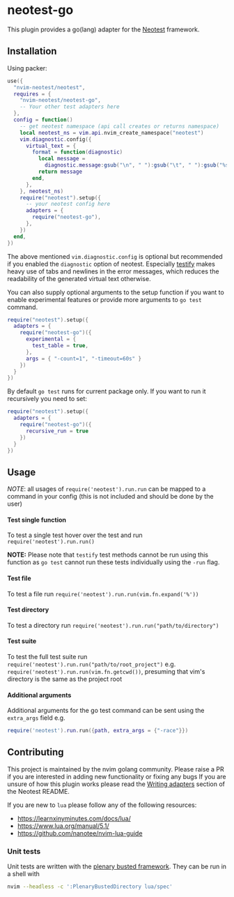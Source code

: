 # neotest-go

This plugin provides a go(lang) adapter for the [Neotest](https://github.com/rcarriga/neotest) framework.

## Installation

Using packer:

```lua
use({
  "nvim-neotest/neotest",
  requires = {
    "nvim-neotest/neotest-go",
    -- Your other test adapters here
  },
  config = function()
    -- get neotest namespace (api call creates or returns namespace)
    local neotest_ns = vim.api.nvim_create_namespace("neotest")
    vim.diagnostic.config({
      virtual_text = {
        format = function(diagnostic)
          local message =
            diagnostic.message:gsub("\n", " "):gsub("\t", " "):gsub("%s+", " "):gsub("^%s+", "")
          return message
        end,
      },
    }, neotest_ns)
    require("neotest").setup({
      -- your neotest config here
      adapters = {
        require("neotest-go"),
      },
    })
  end,
})

```

The above mentioned `vim.diagnostic.config` is optional but recommended if you
enabled the `diagnostic` option of neotest. Especially [testify](https://github.com/stretchr/testify)
makes heavy use of tabs and newlines in the error messages, which reduces the readability of
the generated virtual text otherwise.

You can also supply optional arguments to the setup function if you want to
enable experimental features or provide more arguments to `go test` command.

```lua
require("neotest").setup({
  adapters = {
    require("neotest-go")({
      experimental = {
        test_table = true,
      },
      args = { "-count=1", "-timeout=60s" }
    })
  }
})
```

By default `go test` runs for current package only. If you want to run it recursively you need to set:
```lua
require("neotest").setup({
  adapters = {
    require("neotest-go")({
      recursive_run = true
    })
  }
})
```

## Usage

_NOTE_: all usages of `require('neotest').run.run` can be mapped to a command in your config (this is not included and should be done by the user)

#### Test single function

To test a single test hover over the test and run `require('neotest').run.run()`

**NOTE:** Please note that `testify` test methods cannot be run using this function
as `go test` cannot run these tests individually using the `-run` flag.

#### Test file

To test a file run `require('neotest').run.run(vim.fn.expand('%'))`

#### Test directory

To test a directory run `require('neotest').run.run("path/to/directory")`

#### Test suite

To test the full test suite run `require('neotest').run.run("path/to/root_project")`
e.g. `require('neotest').run.run(vim.fn.getcwd())`, presuming that vim's directory is the same as the project root

#### Additional arguments

Additional arguments for the go test command can be sent using the `extra_args` field e.g.

```lua
require('neotest').run.run({path, extra_args = {"-race"}})
```

## Contributing

This project is maintained by the nvim golang community. Please raise a PR if you are interested in adding new functionality or fixing any bugs
If you are unsure of how this plugin works please read the [Writing adapters](https://github.com/nvim-neotest/neotest#writing-adapters) section of the Neotest README.

If you are new to `lua` please follow any of the following resources:

- https://learnxinyminutes.com/docs/lua/
- https://www.lua.org/manual/5.1/
- https://github.com/nanotee/nvim-lua-guide

### Unit tests

Unit tests are written with the [plenary busted framework](https://github.com/nvim-lua/plenary.nvim/blob/master/TESTS_README.md). They can be run in a shell with

```bash
nvim --headless -c ':PlenaryBustedDirectory lua/spec'
```
